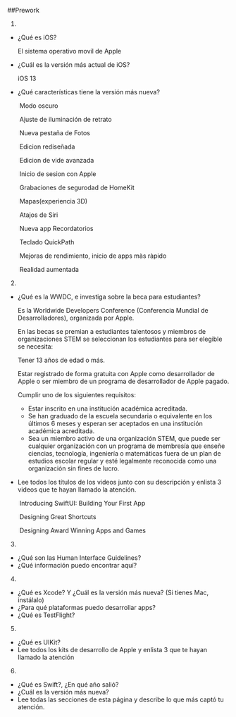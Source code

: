 ##Prework

1. 

   - ¿Qué es iOS?

     El sistema operativo movil de Apple

   - ¿Cuál es la versión más actual de iOS?

     iOS 13

   - ¿Qué características tiene la versión más nueva?

     ​	Modo oscuro

     ​	Ajuste de iluminación de retrato

     ​	Nueva pestaña de Fotos

     ​	Edicion rediseñada

     ​	Edicion de vide avanzada

     ​	Inicio de sesion con Apple

     ​	Grabaciones de segurodad de HomeKit

     ​	Mapas(experiencia 3D)

     ​	Atajos de Siri

     ​	Nueva app Recordatorios

     ​	Teclado QuickPath

     ​	Mejoras de rendimiento, inicio de apps màs ràpido

     ​	Realidad aumentada

2. 

   - ¿Qué es la WWDC, e investiga sobre la beca para estudiantes?

      Es la Worldwide Developers Conference (Conferencia Mundial de Desarrolladores), organizada por Apple.

     En las becas se premian a estudiantes talentosos y miembros de organizaciones STEM se seleccionan los estudiantes para ser elegible se necesita:

     Tener 13 años de edad o más.

     Estar registrado de forma gratuita con Apple como desarrollador de Apple o ser miembro de un programa de desarrollador de Apple pagado.

     Cumplir uno de los siguientes requisitos:

     - Estar inscrito en una institución académica acreditada.
     - Se han graduado de la escuela secundaria o equivalente en los últimos 6 meses y esperan ser aceptados en una institución académica acreditada.
     - Sea un miembro activo de una organización STEM, que puede ser cualquier organización con un programa de membresía que enseñe ciencias, tecnología, ingeniería o matemáticas fuera de un plan de estudios escolar regular y esté legalmente reconocida como una organización sin fines de lucro.

   - Lee todos los títulos de los videos junto con su descripción y enlista 3 videos que te hayan llamado la atención.

     ​	Introducing SwiftUI: Building Your First App

     ​	Designing Great Shortcuts

     ​	Designing Award Winning Apps and Games

3. 

   - ¿Qué son las Human Interface Guidelines?
   - ¿Qué información puedo encontrar aquí?

4. 

   - ¿Qué es Xcode? Y ¿Cuál es la versión más nueva? (Si tienes Mac, instálalo)
   - ¿Para qué plataformas puedo desarrollar apps?
   - ¿Qué es TestFlight?

5. 

   - ¿Qué es UIKit?
   - Lee todos los kits de desarrollo de Apple y enlista 3 que te hayan llamado la atención

6. 

   - ¿Qué es Swift?, ¿En qué año salió?
   - ¿Cuál es la versión más nueva?
   - Lee todas las secciones de esta página y describe lo que más captó tu atención.

